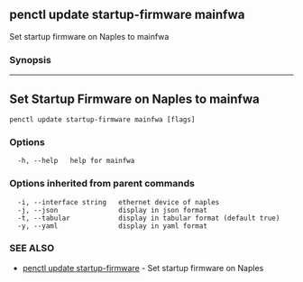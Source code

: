 ## penctl update startup-firmware mainfwa

Set startup firmware on Naples to mainfwa

### Synopsis



-------------------------------------------
 Set Startup Firmware on Naples to mainfwa 
-------------------------------------------


```
penctl update startup-firmware mainfwa [flags]
```

### Options

```
  -h, --help   help for mainfwa
```

### Options inherited from parent commands

```
  -i, --interface string   ethernet device of naples
  -j, --json               display in json format
  -t, --tabular            display in tabular format (default true)
  -y, --yaml               display in yaml format
```

### SEE ALSO
* [penctl update startup-firmware](penctl_update_startup-firmware.md)	 - Set startup firmware on Naples


